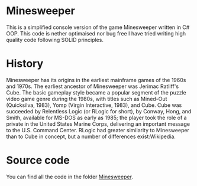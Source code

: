 # Minesweeper
This is a simplified console version of the game Minesweeper written in C# OOP. This code is nether optimaised nor bug free I have tried writing high quality code following SOLID principles.

# History

Minesweeper has its origins in the earliest mainframe games of the 1960s and 1970s. The earliest ancestor of Minesweeper was Jerimac Ratliff's Cube. The basic gameplay style became a popular segment of the puzzle video game genre during the 1980s, with titles such as Mined-Out (Quicksilva, 1983), Yomp (Virgin Interactive, 1983), and Cube. Cube was succeeded by Relentless Logic (or RLogic for short), by Conway, Hong, and Smith, available for MS-DOS as early as 1985; the player took the role of a private in the United States Marine Corps, delivering an important message to the U.S. Command Center. RLogic had greater similarity to Minesweeper than to Cube in concept, but a number of differences exist:Wikipedia.

# Source code

You can find all the code in the folder [Minesweeper](https://github.com/mjivo/Minesweeper/tree/main/Minesweeper).
